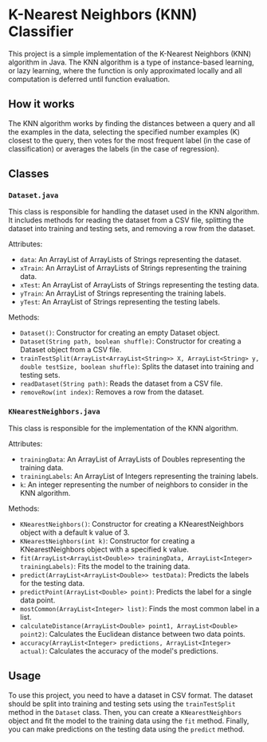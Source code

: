# K-Nearest Neighbors (KNN) Classifier

This project is a simple implementation of the K-Nearest Neighbors (KNN) algorithm in Java. The KNN algorithm is a type of instance-based learning, or lazy learning, where the function is only approximated locally and all computation is deferred until function evaluation.

## How it works

The KNN algorithm works by finding the distances between a query and all the examples in the data, selecting the specified number examples (K) closest to the query, then votes for the most frequent label (in the case of classification) or averages the labels (in the case of regression).

## Classes

### `Dataset.java`

This class is responsible for handling the dataset used in the KNN algorithm. It includes methods for reading the dataset from a CSV file, splitting the dataset into training and testing sets, and removing a row from the dataset.

Attributes:
- `data`: An ArrayList of ArrayLists of Strings representing the dataset.
- `xTrain`: An ArrayList of ArrayLists of Strings representing the training data.
- `xTest`: An ArrayList of ArrayLists of Strings representing the testing data.
- `yTrain`: An ArrayList of Strings representing the training labels.
- `yTest`: An ArrayList of Strings representing the testing labels.

Methods:
- `Dataset()`: Constructor for creating an empty Dataset object.
- `Dataset(String path, boolean shuffle)`: Constructor for creating a Dataset object from a CSV file.
- `trainTestSplit(ArrayList<ArrayList<String>> X, ArrayList<String> y, double testSize, boolean shuffle)`: Splits the dataset into training and testing sets.
- `readDataset(String path)`: Reads the dataset from a CSV file.
- `removeRow(int index)`: Removes a row from the dataset.

### `KNearestNeighbors.java`

This class is responsible for the implementation of the KNN algorithm.

Attributes:
- `trainingData`: An ArrayList of ArrayLists of Doubles representing the training data.
- `trainingLabels`: An ArrayList of Integers representing the training labels.
- `k`: An integer representing the number of neighbors to consider in the KNN algorithm.

Methods:
- `KNearestNeighbors()`: Constructor for creating a KNearestNeighbors object with a default k value of 3.
- `KNearestNeighbors(int k)`: Constructor for creating a KNearestNeighbors object with a specified k value.
- `fit(ArrayList<ArrayList<Double>> trainingData, ArrayList<Integer> trainingLabels)`: Fits the model to the training data.
- `predict(ArrayList<ArrayList<Double>> testData)`: Predicts the labels for the testing data.
- `predictPoint(ArrayList<Double> point)`: Predicts the label for a single data point.
- `mostCommon(ArrayList<Integer> list)`: Finds the most common label in a list.
- `calculateDistance(ArrayList<Double> point1, ArrayList<Double> point2)`: Calculates the Euclidean distance between two data points.
- `accuracy(ArrayList<Integer> predictions, ArrayList<Integer> actual)`: Calculates the accuracy of the model's predictions.

## Usage

To use this project, you need to have a dataset in CSV format. The dataset should be split into training and testing sets using the `trainTestSplit` method in the `Dataset` class. Then, you can create a `KNearestNeighbors` object and fit the model to the training data using the `fit` method. Finally, you can make predictions on the testing data using the `predict` method.